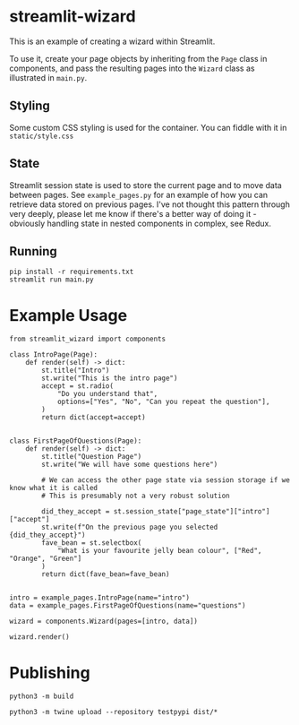 # streamlit-wizard
This is an example of creating a wizard within Streamlit.

To use it, create your page objects by inheriting from the `Page` class in components,
and pass the resulting pages into the `Wizard` class as illustrated in `main.py`.

## Styling
Some custom CSS styling is used for the container. You can fiddle with it in `static/style.css`

## State
Streamlit session state is used to store the current page and to move data between pages. See `example_pages.py`
for an example of how you can retrieve data stored on previous pages. I've not thought this pattern through
very deeply, please let me know if there's a better way of doing it - obviously handling state in nested
components in complex, see Redux.

## Running
```
pip install -r requirements.txt
streamlit run main.py
```

# Example Usage
```
from streamlit_wizard import components

class IntroPage(Page):
    def render(self) -> dict:
        st.title("Intro")
        st.write("This is the intro page")
        accept = st.radio(
            "Do you understand that",
            options=["Yes", "No", "Can you repeat the question"],
        )
        return dict(accept=accept)


class FirstPageOfQuestions(Page):
    def render(self) -> dict:
        st.title("Question Page")
        st.write("We will have some questions here")

        # We can access the other page state via session storage if we know what it is called
        # This is presumably not a very robust solution

        did_they_accept = st.session_state["page_state"]["intro"]["accept"]
        st.write(f"On the previous page you selected {did_they_accept}")
        fave_bean = st.selectbox(
            "What is your favourite jelly bean colour", ["Red", "Orange", "Green"]
        )
        return dict(fave_bean=fave_bean)


intro = example_pages.IntroPage(name="intro")
data = example_pages.FirstPageOfQuestions(name="questions")

wizard = components.Wizard(pages=[intro, data])

wizard.render()

```

# Publishing
`python3 -m build`

`python3 -m twine upload --repository testpypi dist/*`

